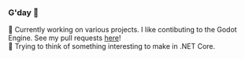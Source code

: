 ### G'day 👋

👷‍ Currently working on various projects. I like contibuting to the Godot Engine. See my pull requests [here](https://github.com/godotengine/godot/pulls/EricEzaM)!  
🤔 Trying to think of something interesting to make in .NET Core.
